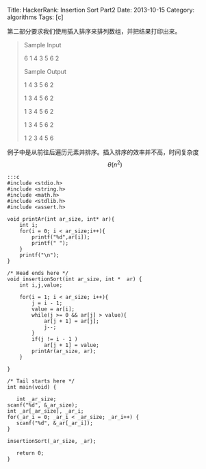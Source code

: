 Title: HackerRank: Insertion Sort Part2
Date: 2013-10-15
Category: algorithms
Tags: [c]

第二部分要求我们使用插入排序来排列数组，并把结果打印出来。

>Sample Input
>
>6
>1 4 3 5 6 2
>
>Sample Output
>
>1 4 3 5 6 2 
>
>1 3 4 5 6 2 
>
>1 3 4 5 6 2 
>
>1 3 4 5 6 2 
>
>1 2 3 4 5 6 

例子中是从前往后遍历元素并排序。插入排序的效率并不高，时间复杂度 $$\theta(n^2)$$

    :::c
    #include <stdio.h>
    #include <string.h>
    #include <math.h>
    #include <stdlib.h>
    #include <assert.h>

    void printAr(int ar_size, int* ar){
        int i;
        for(i = 0; i < ar_size;i++){
            printf("%d",ar[i]);
            printf(" ");
        }
        printf("\n");
    }

    /* Head ends here */
    void insertionSort(int ar_size, int *  ar) {
        int i,j,value;
        
        for(i = 1; i < ar_size; i++){
            j = i - 1;
            value = ar[i];
            while(j >= 0 && ar[j] > value){
                ar[j + 1] = ar[j];
                j--;
            }
            if(j != i - 1 )
                ar[j + 1] = value;
            printAr(ar_size, ar);
        }

    }

    /* Tail starts here */
    int main(void) {
       
       int _ar_size;
    scanf("%d", &_ar_size);
    int _ar[_ar_size], _ar_i;
    for(_ar_i = 0; _ar_i < _ar_size; _ar_i++) { 
       scanf("%d", &_ar[_ar_i]); 
    }

    insertionSort(_ar_size, _ar);
       
       return 0;
    }
